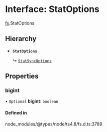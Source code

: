 # Interface: StatOptions

[fs](../modules/fs.md).StatOptions

## Hierarchy

- **`StatOptions`**

  ↳ [`StatSyncOptions`](fs.StatSyncOptions.md)

## Properties

### bigint

• `Optional` **bigint**: `boolean`

#### Defined in

node_modules/@types/node/ts4.8/fs.d.ts:3789
